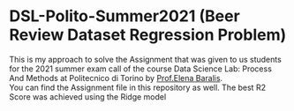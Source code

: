 # DSL-Polito-Summer2021 (Beer Review Dataset Regression Problem)
This is my approach to solve the Assignment that was given to us students for the 2021 summer exam call of the course Data Science Lab: Process And Methods at Politecnico di Torino by [Prof.Elena Baralis](https://scholar.google.com/citations?user=0CnVFgQAAAAJ). <br>
You can find the Assignment file in this repository as well.
The best R2 Score was achieved using the Ridge model
